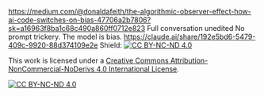 https://medium.com/@donaldafeith/the-algorithmic-observer-effect-how-ai-code-switches-on-bias-47706a2b7806?sk=a16963f8ba1c68c490a860ff0712e823
Full conversation unedited
No prompt trickery. 
The model is bias.
https://claude.ai/share/192e5bd6-5479-409c-9920-88d374109e2e
Shield: [![CC BY-NC-ND 4.0][cc-by-nc-nd-shield]][cc-by-nc-nd]

This work is licensed under a
[Creative Commons Attribution-NonCommercial-NoDerivs 4.0 International License][cc-by-nc-nd].

[![CC BY-NC-ND 4.0][cc-by-nc-nd-image]][cc-by-nc-nd]

[cc-by-nc-nd]: http://creativecommons.org/licenses/by-nc-nd/4.0/
[cc-by-nc-nd-image]: https://licensebuttons.net/l/by-nc-nd/4.0/88x31.png
[cc-by-nc-nd-shield]: https://img.shields.io/badge/License-CC%20BY--NC--ND%204.0-lightgrey.svg
